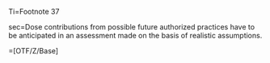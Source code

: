 Ti=Footnote 37

sec=Dose contributions from possible future authorized practices have to be anticipated in an assessment made on the basis of realistic assumptions.

=[OTF/Z/Base]
